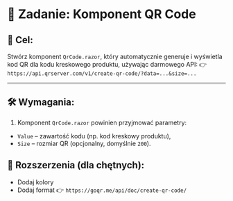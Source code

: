 # 🎯 Zadanie: Komponent QR Code

## 🧩 Cel:
Stwórz komponent `QrCode.razor`, który automatycznie generuje i wyświetla kod QR dla kodu kreskowego produktu, używając darmowego API:
👉 `https://api.qrserver.com/v1/create-qr-code/?data=...&size=...`

---

## 🛠️ Wymagania:

1. Komponent `QrCode.razor` powinien przyjmować parametry:
- `Value` – zawartość kodu (np. kod kreskowy produktu),
- `Size` – rozmiar QR (opcjonalny, domyślnie `200`).



## 🧠 Rozszerzenia (dla chętnych):
- Dodaj kolory
- Dodaj format
👉 `https://goqr.me/api/doc/create-qr-code/`
